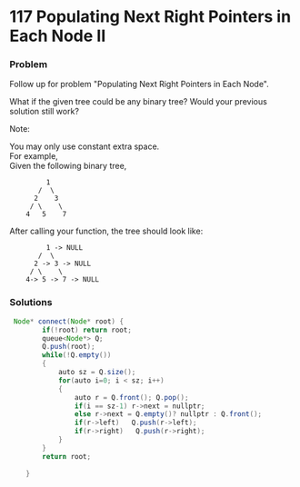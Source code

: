 # 117 Populating Next Right Pointers in Each Node II

### Problem

Follow up for problem "Populating Next Right Pointers in Each Node".

What if the given tree could be any binary tree? Would your previous solution still work?

Note:

You may only use constant extra space.  
For example,  
Given the following binary tree,

```
         1
       /  \
      2    3
     / \    \
    4   5    7
```

After calling your function, the tree should look like:

```
         1 -> NULL
       /  \
      2 -> 3 -> NULL
     / \    \
    4-> 5 -> 7 -> NULL
```

### Solutions

```java
 Node* connect(Node* root) { 
        if(!root) return root;
        queue<Node*> Q;
        Q.push(root);
        while(!Q.empty())
        {
            auto sz = Q.size();
            for(auto i=0; i < sz; i++)
            {
                auto r = Q.front(); Q.pop();
                if(i == sz-1) r->next = nullptr;
                else r->next = Q.empty()? nullptr : Q.front();
                if(r->left)   Q.push(r->left);
                if(r->right)   Q.push(r->right);
            }            
        }
        return root;
       
    }
```

```java

```



